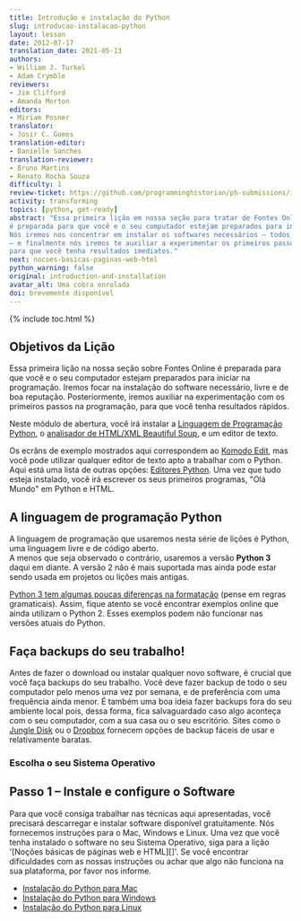 ```yaml
---
title: Introdução e instalação do Python
slug: introducao-instalacao-python
layout: lesson
date: 2012-07-17
translation_date: 2021-05-13
authors:
- William J. Turkel
- Adam Crymble
reviewers:
- Jim Clifford
- Amanda Morton
editors:
- Miriam Posner
translator:
- Josir C. Gomes
translation-editor:
- Danielle Sanches
translation-reviewer:
- Bruno Martins
- Renato Rocha Souza
difficulty: 1
review-ticket: https://github.com/programminghistorian/ph-submissions/issues/323
activity: transforming
topics: [python, get-ready]
abstract: "Essa primeira lição em nossa seção para tratar de Fontes Online 
é preparada para que você e o seu computador estejam preparados para iniciar na programação.
Nós iremos nos concentrar em instalar os softwares necessários – todos livres e de boa reputação
– e finalmente nós iremos te auxiliar a experimentar os primeiros passos na programação 
para que você tenha resultados imediatos."
next: nocoes-basicas-paginas-web-html
python_warning: false
original: introduction-and-installation
avatar_alt: Uma cobra enrolada
doi: brevemente disponível
---
```


{% include toc.html %}





## Objetivos da Lição

Essa primeira lição na nossa seção sobre Fontes Online é preparada para que você e o seu computador estejam preparados para iniciar na programação.
Iremos focar na instalação do software necessário, livre e de boa reputação. Posteriormente, iremos auxiliar na experimentação com os primeiros passos na programação, para que você tenha resultados rápidos.

Neste módulo de abertura, você irá instalar a [Linguagem de Programação Python][], o [analisador de HTML/XML Beautiful Soup][], e um editor de texto. 

Os ecrãns de exemplo mostrados aqui correspondem ao [Komodo Edit][], mas você pode utilizar qualquer editor de texto apto a trabalhar com o Python. Aqui está uma lista de outras opções: [Editores Python][]. Uma vez que tudo esteja instalado, você irá escrever os seus primeiros programas, "Olá Mundo" em Python e HTML.

## A linguagem de programação Python

A linguagem de programação que usaremos nesta série de lições é Python, uma linguagem livre e de código aberto.  
A menos que seja observado o contrário, usaremos a versão **Python 3** daqui em diante. 
A versão 2 não é mais suportada mas ainda pode estar sendo usada em projetos ou lições mais antigas.

[Python 3 tem algumas poucas diferenças na formatação](http://sebastianraschka.com/Articles/2014_python_2_3_key_diff.html) (pense em regras gramaticais). Assim, fique atento se você encontrar exemplos online que ainda utilizam o Python 2. Esses exemplos podem não funcionar nas versões atuais do Python.


## Faça backups do seu trabalho!

Antes de fazer o download ou instalar qualquer novo software, é crucial que você faça backups do seu trabalho. Você deve fazer backup de todo o seu computador pelo menos uma vez por semana, e de preferência com uma frequência ainda menor. É também uma boa ideia fazer backups fora do seu ambiente local pois, dessa forma, fica salvaguardado caso algo aconteça com o seu computador, com a sua casa ou o seu escritório. Sites como o [Jungle Disk][] ou o [Dropbox][] fornecem opções de backup fáceis de usar e relativamente baratas.

### Escolha o seu Sistema Operativo

## Passo 1 – Instale e configure o Software

Para que você consiga trabalhar nas técnicas aqui apresentadas, você precisará descarregar e instalar software disponível gratuitamente.
Nós fornecemos instruções para o Mac, Windows e Linux. Uma vez que você tenha instalado o software no seu Sistema Operativo, siga para a lição '[Noções básicas de páginas web e HTML][]'. Se você encontrar dificuldades com as nossas instruções ou achar que algo não funciona na sua plataforma, por favor nos informe.

-   [Instalação do Python para Mac][]
-   [Instalação do Python para Windows][]
-   [Instalação do Python para Linux][]

  [Linguagem de Programação Python]: http://www.python.org/
  [Analisador de HTML/XML Beautiful Soup]: http://www.crummy.com/software/BeautifulSoup/
  [Komodo Edit]: http://www.activestate.com/komodo-edit
  [Editores Python]: http://wiki.python.org/moin/PythonEditors/
  [Jungle Disk]: https://www.jungledisk.com/
  [Dropbox]: https://www.dropbox.com/home
  [Visualizando arquivos HTML]: /licoes/nocoes-basicas-paginas-web-html
  [Instalação do Python para Mac]: /licoes/instalacao-mac
  [Instalação do Python para Windows]: /licoes/instalacao-windows
  [Instalação do Python para Linux]: /licoes/instalacao-linux
